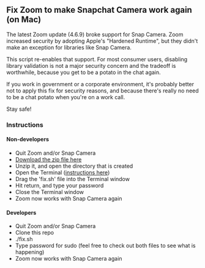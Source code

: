 ## Fix Zoom to make Snapchat Camera work again (on Mac)

The latest Zoom update (4.6.9) broke support for Snap Camera. Zoom increased security by adopting Apple's "Hardened Runtime", but they didn't make an exception for libraries like Snap Camera.

This script re-enables that support. For most consumer users, disabling library validation is not a major security concern and the tradeoff is worthwhile, because you get to be a potato in the chat again.

If you work in government or a corporate environment, it's probably better not to apply this fix for security reasons, and because there's really no need to be a chat potato when you're on a work call.

Stay safe!

### Instructions
#### Non-developers

* Quit Zoom and/or Snap Camera
* [Download the zip file here](https://github.com/liamdon/FixZoomCameraForSnapchat/archive/master.zip)
* Unzip it, and open the directory that is created
* Open the Terminal ([instructions here](https://support.apple.com/guide/terminal/open-or-quit-terminal-apd5265185d-f365-44cb-8b09-71a064a42125/mac#trml663c6997))
* Drag the 'fix.sh' file into the Terminal window
* Hit return, and type your password
* Close the Terminal window
* Zoom now works with Snap Camera again

#### Developers
* Quit Zoom and/or Snap Camera
* Clone this repo
* ./fix.sh
* Type password for sudo (feel free to check out both files to see what is happening)
* Zoom now works with Snap Camera again
